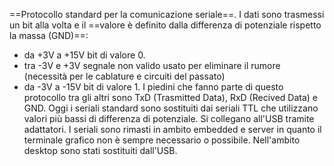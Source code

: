 ==Protocollo standard per la comunicazione seriale==. 
I dati sono trasmessi un bit alla volta e il ==valore è definito dalla differenza di potenziale rispetto la massa (GND)==:

* da +3V a +15V bit di valore 0.
* tra -3V e +3V segnale non valido usato per eliminare il rumore (necessità per le cablature e circuiti del passato)
* da -3V a -15V bit di valore 1.
I piedini che fanno parte di questo protocollo tra gli altri sono TxD (Trasmitted Data), RxD (Recived Data) e GND.
Oggi i seriali standard sono sostituiti dai seriali TTL che utilizzano valori più bassi di differenza di potenziale. Si collegano all'USB tramite adattatori.
I seriali sono rimasti in ambito embedded e server in quanto il terminale grafico non è sempre necessario o possibile. Nell'ambito desktop sono stati sostituiti dall'USB.